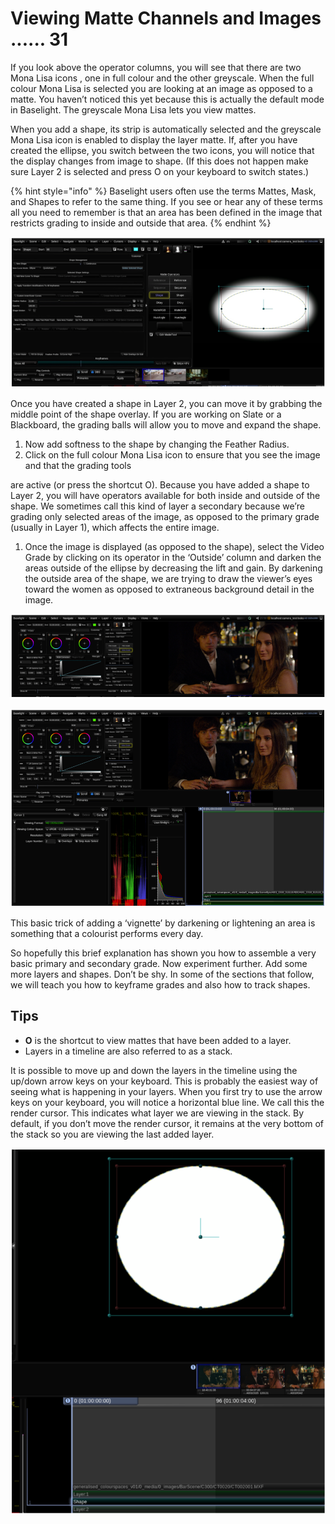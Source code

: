# Viewing Matte Channels and Images ...... 31

If you look above the operator columns, you will see that there are two Mona Lisa icons , one in full colour and the other greyscale. When the full colour Mona Lisa is selected you are looking at an image as opposed to a matte. You haven’t noticed this yet because this is actually the default mode in Baselight. The greyscale Mona Lisa lets you view mattes.

When you add a shape, its strip is automatically selected and the greyscale Mona Lisa icon is enabled to display the layer matte. If, after you have created the ellipse, you switch between the two icons, you will notice that the display changes from image to shape. \(If this does not happen make sure Layer 2 is selected and press O on your keyboard to switch states.\)

{% hint style="info" %}
Baselight users often use the terms Mattes, Mask, and Shapes to refer to the same thing. If you see or hear any of these terms all you need to remember is that an area has been defined in the image that restricts grading to inside and outside that area.
{% endhint %}

![Image 42. The shape tool after an ellipse has been created.](../.gitbook/assets/2021-10-06-01.50.18.png)

Once you have created a shape in Layer 2, you can move it by grabbing the middle point of the shape overlay. If you are working on Slate or a Blackboard, the grading balls will allow you to move and expand the shape.

1. Now add softness to the shape by changing the Feather Radius.
2. Click on the full colour Mona Lisa icon to ensure that you see the image and that the grading tools

are active \(or press the shortcut O\). Because you have added a shape to Layer 2, you will have operators available for both inside and outside of the shape. We sometimes call this kind of layer a secondary because we’re grading only selected areas of the image, as opposed to the primary grade \(usually in Layer 1\), which affects the entire image.

1. Once the image is displayed \(as opposed to the shape\), select the Video Grade by clicking on its operator in the ‘Outside’ column and darken the areas outside of the ellipse by decreasing the lift and gain. By darkening the outside area of the shape, we are trying to draw the viewer’s eyes toward the women as opposed to extraneous background detail in the image.

![Image 43. Video Grade&#x2019;s outside parameters selected.](../.gitbook/assets/2021-10-06-01.51.27.png)

![Image 44. A shape has been added to Layer2.](../.gitbook/assets/2021-10-06-01.51.52.png)

This basic trick of adding a ‘vignette’ by darkening or lightening an area is something that a colourist performs every day.

So hopefully this brief explanation has shown you how to assemble a very basic primary and secondary grade. Now experiment further. Add some more layers and shapes. Don’t be shy. In some of the sections that follow, we will teach you how to keyframe grades and also how to track shapes.

## Tips

* **O** is the shortcut to view mattes that have been added to a layer.
* Layers in a timeline are also referred to as a stack.

It is possible to move up and down the layers in the timeline using the up/down arrow keys on your keyboard. This is probably the easiest way of seeing what is happening in your layers. When you first try to use the arrow keys on your keyboard, you will notice a horizontal blue line. We call this the render cursor. This indicates what layer we are viewing in the stack. By default, if you don’t move the render cursor, it remains at the very bottom of the stack so you are viewing the last added layer.

![Image 45. The render cursor \(the light blue line\). In this example, the shape matte is being viewed because the render cursor has been moved up to the shape layer. Move the render cursor using the up/down arrow keys on the keyboard.](../.gitbook/assets/2021-10-06-01.53.02.png)

